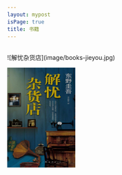 ```yaml
---
layout: mypost
isPage: true
title: 书籍
---
```

<br/>
![解忧杂货店](image/books-jieyou.jpg)

[![解忧杂货店](image/books-jieyou.jpg "解忧杂货店")](https://bookset.me/3018.html)

